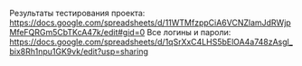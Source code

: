 Результаты тестирования проекта: https://docs.google.com/spreadsheets/d/11WTMfzppCiA6VCNZlamJdRWjpMfeFQRGm5CbTKcA47k/edit#gid=0
Все логины и пароли: https://docs.google.com/spreadsheets/d/1qSrXxC4LHS5bElOA4a748zAsgl_bix8Rh1npu1GK9vk/edit?usp=sharing
